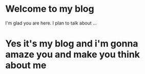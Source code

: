 # Welcome to my blog

I'm glad you are here. I plan to talk about ...
# Yes it's my blog and i'm gonna amaze you and make you think about me
